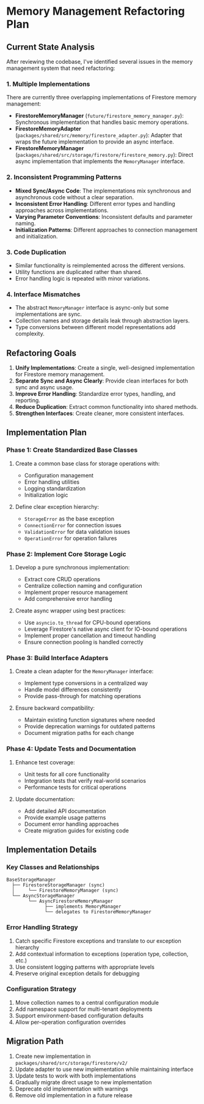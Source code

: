# Memory Management Refactoring Plan

## Current State Analysis

After reviewing the codebase, I've identified several issues in the memory management system that need refactoring:

### 1. Multiple Implementations

There are currently three overlapping implementations of Firestore memory management:

- **FirestoreMemoryManager** (`future/firestore_memory_manager.py`): Synchronous implementation that handles basic memory operations.
- **FirestoreMemoryAdapter** (`packages/shared/src/memory/firestore_adapter.py`): Adapter that wraps the future implementation to provide an async interface.
- **FirestoreMemoryManager** (`packages/shared/src/storage/firestore/firestore_memory.py`): Direct async implementation that implements the `MemoryManager` interface.

### 2. Inconsistent Programming Patterns

- **Mixed Sync/Async Code**: The implementations mix synchronous and asynchronous code without a clear separation.
- **Inconsistent Error Handling**: Different error types and handling approaches across implementations.
- **Varying Parameter Conventions**: Inconsistent defaults and parameter naming.
- **Initialization Patterns**: Different approaches to connection management and initialization.

### 3. Code Duplication

- Similar functionality is reimplemented across the different versions.
- Utility functions are duplicated rather than shared.
- Error handling logic is repeated with minor variations.

### 4. Interface Mismatches

- The abstract `MemoryManager` interface is async-only but some implementations are sync.
- Collection names and storage details leak through abstraction layers.
- Type conversions between different model representations add complexity.

## Refactoring Goals

1. **Unify Implementations**: Create a single, well-designed implementation for Firestore memory management.
2. **Separate Sync and Async Clearly**: Provide clean interfaces for both sync and async usage.
3. **Improve Error Handling**: Standardize error types, handling, and reporting.
4. **Reduce Duplication**: Extract common functionality into shared methods.
5. **Strengthen Interfaces**: Create cleaner, more consistent interfaces.

## Implementation Plan

### Phase 1: Create Standardized Base Classes

1. Create a common base class for storage operations with:

   - Configuration management
   - Error handling utilities
   - Logging standardization
   - Initialization logic

2. Define clear exception hierarchy:
   - `StorageError` as the base exception
   - `ConnectionError` for connection issues
   - `ValidationError` for data validation issues
   - `OperationError` for operation failures

### Phase 2: Implement Core Storage Logic

1. Develop a pure synchronous implementation:

   - Extract core CRUD operations
   - Centralize collection naming and configuration
   - Implement proper resource management
   - Add comprehensive error handling

2. Create async wrapper using best practices:
   - Use `asyncio.to_thread` for CPU-bound operations
   - Leverage Firestore's native async client for IO-bound operations
   - Implement proper cancellation and timeout handling
   - Ensure connection pooling is handled correctly

### Phase 3: Build Interface Adapters

1. Create a clean adapter for the `MemoryManager` interface:

   - Implement type conversions in a centralized way
   - Handle model differences consistently
   - Provide pass-through for matching operations

2. Ensure backward compatibility:
   - Maintain existing function signatures where needed
   - Provide deprecation warnings for outdated patterns
   - Document migration paths for each change

### Phase 4: Update Tests and Documentation

1. Enhance test coverage:

   - Unit tests for all core functionality
   - Integration tests that verify real-world scenarios
   - Performance tests for critical operations

2. Update documentation:
   - Add detailed API documentation
   - Provide example usage patterns
   - Document error handling approaches
   - Create migration guides for existing code

## Implementation Details

### Key Classes and Relationships

```
BaseStorageManager
  ├── FirestoreStorageManager (sync)
  │     └── FirestoreMemoryManager (sync)
  └── AsyncStorageManager
        └── AsyncFirestoreMemoryManager
              ├── implements MemoryManager
              └── delegates to FirestoreMemoryManager
```

### Error Handling Strategy

1. Catch specific Firestore exceptions and translate to our exception hierarchy
2. Add contextual information to exceptions (operation type, collection, etc.)
3. Use consistent logging patterns with appropriate levels
4. Preserve original exception details for debugging

### Configuration Strategy

1. Move collection names to a central configuration module
2. Add namespace support for multi-tenant deployments
3. Support environment-based configuration defaults
4. Allow per-operation configuration overrides

## Migration Path

1. Create new implementation in `packages/shared/src/storage/firestore/v2/`
2. Update adapter to use new implementation while maintaining interface
3. Update tests to work with both implementations
4. Gradually migrate direct usage to new implementation
5. Deprecate old implementation with warnings
6. Remove old implementation in a future release
